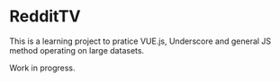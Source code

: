 # RedditTV

This is a learning project to pratice VUE.js, Underscore and general JS method operating on large datasets. 

Work in progress.
